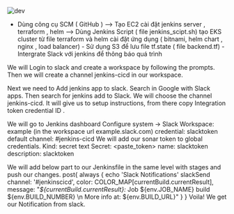 ![dev](https://user-images.githubusercontent.com/61420358/227756719-9d7a0e96-fe0a-442d-85ed-cf033ea26433.png)

- Dùng công cụ SCM ( GitHub ) --> Tạo EC2 cài đặt jenkins server , terraform , helm    -->  Dùng Jenkins Script ( file jenkins_scipt.sh) tạo EKS cluster từ file terraform và helm cài đặt ứng dụng ( bitnami, helm chart , nginx , load balancer) - Sử dụng S3 để lưu file tf.state ( file backend.tf) - Intergrate Slack với jenkins để thông báo quá trình

We will Login to slack and create a workspace by following the prompts. Then we will create a channel jenkins-cicd in our workspace.

Next we need to Add jenkins app to slack. Search in Google with Slack apps. Then search for jenkins add to Slack. We will choose the channel jenkins-cicd. It will give us to setup instructions, from there copy Integration token credential ID .



We will go to Jenkins dashboard Configure system -> Slack
Workspace:  example (in the workspace url example.slack.com)
credential: slacktoken 
default channel: #jenkins-cicd
We will add our sonar token to global credentials.
Kind: secret text
Secret: <paste_token>
name: slacktoken
description: slacktoken


We will add below part to our Jenkinsfile in the same level with stages and push our changes.
post{
        always {
            echo 'Slack Notifications'
            slackSend channel: '#jenkinscicd',
                color: COLOR_MAP[currentBuild.currentResult],
                message: "*${currentBuild.currentResult}:* Job ${env.JOB_NAME} build ${env.BUILD_NUMBER} \n More info at: ${env.BUILD_URL}"
        }
    }
Voila! We get our Notification from slack.


